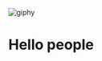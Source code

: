 ![giphy](https://user-images.githubusercontent.com/86726474/151725144-713fd49f-96ba-419e-8c1b-ebf651cd9112.gif)

# Hello people 
